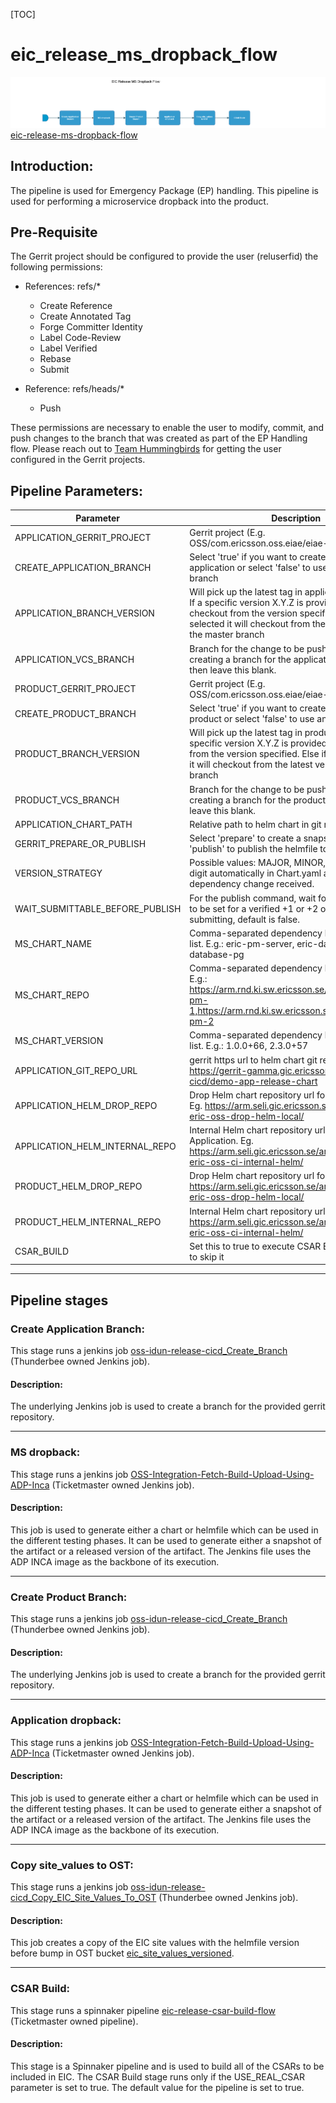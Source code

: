 [TOC]

# eic_release_ms_dropback_flow

![eic_release_ms_dropback_flow](../diagrams/eic_release_ms_dropback_flow.png)
[eic-release-ms-dropback-flow](https://spinnaker.rnd.gic.ericsson.se/#/applications/eic-release-e2e-cicd/executions/configure/4f329d70-b072-4578-95e2-e46bdd29edbf)
## Introduction:

The pipeline is used for Emergency Package (EP) handling. This pipeline is used for performing a microservice dropback into the product.

## Pre-Requisite

The Gerrit project should be configured to provide the user (reluserfid) the following permissions:

* References: refs/*
  * Create Reference
  * Create Annotated Tag
  * Forge Committer Identity
  * Label Code-Review
  * Label Verified
  * Rebase
  * Submit

* Reference: refs/heads/*
  * Push

These permissions are necessary to enable the user to modify, commit, and push changes to the branch that was created as part of the EP Handling flow. Please reach out to [Team Hummingbirds](https://eteamspace.internal.ericsson.com/x/fhRke) for getting the user configured in the Gerrit projects.

## Pipeline Parameters:

| Parameter | Description |
|-----|-----|
|APPLICATION_GERRIT_PROJECT|Gerrit project (E.g. OSS/com.ericsson.oss.eiae/eiae-helmfile).|
|CREATE_APPLICATION_BRANCH|Select 'true' if you want to create a branch for application or select 'false' to use an existing branch|
|APPLICATION_BRANCH_VERSION|Will pick up the latest tag in application Gerrit repo. If a specific version X.Y.Z is provided, it will checkout from the version specified. Else if latest is selected it will checkout from the latest version of the master branch|
|APPLICATION_VCS_BRANCH|Branch for the change to be pushed. If you are creating a branch for the application in the flow then leave this blank.|
|PRODUCT_GERRIT_PROJECT|Gerrit project (E.g. OSS/com.ericsson.oss.eiae/eiae-helmfile).|
|CREATE_PRODUCT_BRANCH|Select 'true' if you want to create a branch for product or select 'false' to use an existing branch|
|PRODUCT_BRANCH_VERSION|Will pick up the latest tag in product Gerrit repo. If a specific version X.Y.Z is provided, it will checkout from the version specified. Else if latest is selected it will checkout from the latest version of the master branch|
|PRODUCT_VCS_BRANCH|Branch for the change to be pushed. If you are creating a branch for the product in the flow then leave this blank.|
|APPLICATION_CHART_PATH|Relative path to helm chart in git repo.|
|GERRIT_PREPARE_OR_PUBLISH|Select 'prepare' to create a snapshot. Select 'publish' to publish the helmfile to drop repository.|
|VERSION_STRATEGY|Possible values: MAJOR, MINOR, PATCH. Step this digit automatically in Chart.yaml after release when dependency change received.|
|WAIT_SUBMITTABLE_BEFORE_PUBLISH|For the publish command, wait for the gerrit patch to be set for a verified +1 or +2 or both before submitting, default is false.|
|MS_CHART_NAME|Comma-separated dependency helm chart name list. E.g.: eric-pm-server, eric-data-document-database-pg|
|MS_CHART_REPO|Comma-separated dependency helm chart url list. E.g.: <https://arm.rnd.ki.sw.ericsson.se/artifactory/proj-pm-1,https://arm.rnd.ki.sw.ericsson.se/artifactory/proj-pm-2>|
|MS_CHART_VERSION|Comma-separated dependency helm chart version list. E.g.: 1.0.0+66, 2.3.0+57|
|APPLICATION_GIT_REPO_URL|gerrit https url to helm chart git repo. Example: <https://gerrit-gamma.gic.ericsson.se/adp-cicd/demo-app-release-chart>|
|APPLICATION_HELM_DROP_REPO|Drop Helm chart repository url for the application. Eg. <https://arm.seli.gic.ericsson.se/artifactory/proj-eric-oss-drop-helm-local/>|
|APPLICATION_HELM_INTERNAL_REPO|Internal Helm chart repository url for the Application. Eg. <https://arm.seli.gic.ericsson.se/artifactory/proj-eric-oss-ci-internal-helm/>|
|PRODUCT_HELM_DROP_REPO|Drop Helm chart repository url for the Product. Eg. <https://arm.seli.gic.ericsson.se/artifactory/proj-eric-oss-drop-helm-local/>|
|PRODUCT_HELM_INTERNAL_REPO|Internal Helm chart repository url for the Prodct. Eg. <https://arm.seli.gic.ericsson.se/artifactory/proj-eric-oss-ci-internal-helm/>|
|CSAR_BUILD|Set this to true to execute CSAR Build stage or false to skip it|
 * * *

## Pipeline stages

### Create Application Branch:
This stage runs a jenkins job [oss-idun-release-cicd_Create_Branch](https://fem7s11-eiffel216.eiffel.gic.ericsson.se:8443/jenkins/job/oss-idun-release-cicd_Create_Branch) (Thunderbee owned Jenkins job).

#### Description:
The underlying Jenkins job is used to create a branch for the provided gerrit repository.
 * * *

### MS dropback:
This stage runs a jenkins job [OSS-Integration-Fetch-Build-Upload-Using-ADP-Inca](https://fem7s11-eiffel216.eiffel.gic.ericsson.se:8443/jenkins/job/OSS-Integration-Fetch-Build-Upload-Using-ADP-Inca) (Ticketmaster owned Jenkins job).

#### Description:
This job is used to generate either a chart or helmfile which can be used in the different testing phases. It can be used to generate either a snapshot of the artifact or a released version of the artifact. The Jenkins file uses the ADP INCA image as the backbone of its execution.
 * * *

### Create Product Branch:

This stage runs a jenkins job [oss-idun-release-cicd_Create_Branch](https://fem7s11-eiffel216.eiffel.gic.ericsson.se:8443/jenkins/job/oss-idun-release-cicd_Create_Branch) (Thunderbee owned Jenkins job).

#### Description:
The underlying Jenkins job is used to create a branch for the provided gerrit repository.
 * * *

### Application dropback:
This stage runs a jenkins job [OSS-Integration-Fetch-Build-Upload-Using-ADP-Inca](https://fem7s11-eiffel216.eiffel.gic.ericsson.se:8443/jenkins/job/OSS-Integration-Fetch-Build-Upload-Using-ADP-Inca) (Ticketmaster owned Jenkins job).

#### Description:
This job is used to generate either a chart or helmfile which can be used in the different testing phases. It can be used to generate either a snapshot of the artifact or a released version of the artifact. The Jenkins file uses the ADP INCA image as the backbone of its execution.
 * * *

### Copy site_values to OST:
This stage runs a jenkins job [oss-idun-release-cicd_Copy_EIC_Site_Values_To_OST](https://fem7s11-eiffel216.eiffel.gic.ericsson.se:8443/jenkins/job/oss-idun-release-cicd_Copy_EIC_Site_Values_To_OST) (Thunderbee owned Jenkins job).

#### Description:
This job creates a copy of the EIC site values with the helmfile version before bump in OST bucket [eic_site_values_versioned](https://atvost.athtem.eei.ericsson.se/buckets/view/6470cc1f705c0c7eea109ced).
 * * *

### CSAR Build:
This stage runs a spinnaker pipeline [eic-release-csar-build-flow](https://spinnaker.rnd.gic.ericsson.se/#/applications/eic-release-e2e-cicd/executions/configure/7a7c372b-a633-4c03-a4fe-ee5f08c433bd) (Ticketmaster owned pipeline).

#### Description:
This stage is a Spinnaker pipeline and is used to build all of the CSARs to be included in EIC.
The CSAR Build stage runs only if the USE_REAL_CSAR parameter is set to true. The default value for the pipeline is set to true.
